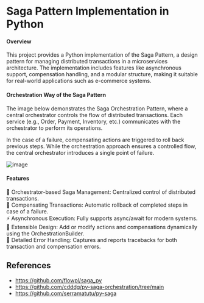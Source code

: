 # Saga Pattern Implementation in Python
#### Overview
This project provides a Python implementation of the Saga Pattern, a design pattern for managing distributed transactions in a microservices architecture. The implementation includes features like asynchronous support, compensation handling, and a modular structure, making it suitable for real-world applications such as e-commerce systems.
#### Orchestration Way of the Saga Pattern
The image below demonstrates the Saga Orchestration Pattern, where a central orchestrator controls the flow of distributed transactions. Each service (e.g., Order, Payment, Inventory, etc.) communicates with the orchestrator to perform its operations.

In the case of a failure, compensating actions are triggered to roll back previous steps. While the orchestration approach ensures a controlled flow, the central orchestrator introduces a single point of failure.

  ![image](https://github.com/user-attachments/assets/67fa4c00-02ac-48cb-a7bd-cfb8acacced5)

#### Features
🌟 Orchestrator-based Saga Management: Centralized control of distributed transactions.<br/>
🔄 Compensating Transactions: Automatic rollback of completed steps in case of a failure.<br/> 
⚡ Asynchronous Execution: Fully supports async/await for modern systems.<br/>
🧩 Extensible Design: Add or modify actions and compensations dynamically using the OrchestrationBuilder.<br/>
📜 Detailed Error Handling: Captures and reports tracebacks for both transaction and compensation errors.<br/>

## References
* https://github.com/flowpl/saga_py
* https://github.com/cdddg/py-saga-orchestration/tree/main
* https://github.com/serramatutu/py-saga
